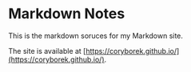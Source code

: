 # Markdown Notes
This is the markdown soruces for my Markdown site.

The site is available at [https://coryborek.github.io/](https://coryborek.github.io/).